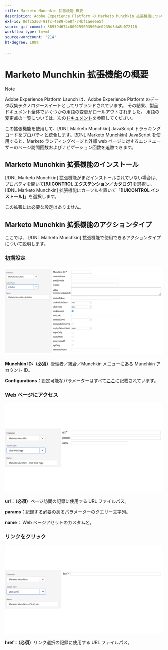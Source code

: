 ```yaml
---
title: Marketo Munchkin 拡張機能 概要
description: Adobe Experience Platform の Marketo Munchkin 拡張機能について説明します。
exl-id: 8efc5203-91fc-4e89-be8f-74bf1aeeee5f
source-git-commit: 88939d674c0002590939004e0235d3da8b072118
workflow-type: tm+mt
source-wordcount: '214'
ht-degree: 100%

---
```


# Marketo Munchkin 拡張機能の概要

>[!NOTE]
>
>Adobe Experience Platform Launch は、Adobe Experience Platform のデータ収集テクノロジースイートとしてリブランドされています。 その結果、製品ドキュメント全体でいくつかの用語の変更がロールアウトされました。 用語の変更点の一覧については、次の[ドキュメント](../../../term-updates.md)を参照してください。

この拡張機能を使用して、[!DNL Marketo Munchkin] JavaScript トラッキングコードをプロパティと統合します。[!DNL Marketo Munchkin] JavaScript を使用すると、Marketo ランディングページと外部 web ページに対するエンドユーザーのページ訪問回数およびナビゲーション回数を追跡できます。

## Marketo Munchkin 拡張機能のインストール

[!DNL Marketo Munchkin] 拡張機能がまだインストールされていない場合は、プロパティを開いて&#x200B;**[!UICONTROL エクステンション／カタログ]**&#x200B;を選択し、 [!DNL Marketo Munchkin] 拡張機能にカーソルを置いて「**[!UICONTROL インストール]**」を選択します。

この拡張には必要な設定はありません。

## Marketo Munchkin 拡張機能のアクションタイプ

ここでは、 [!DNL Marketo Munchkin] 拡張機能で使用できるアクションタイプについて説明します。

### 初期設定

![](../../../images/munchkin-Init.png)

**Munchkin ID:（必須）**&#x200B;管理者／統合／Munchkin メニューにある Munchkin アカウント ID。

**Configurations：**&#x200B;設定可能なパラメーターはすべて[ここ](https://developers.marketo.com/javascript-api/lead-tracking/configuration/)に記載されています。

### Web ページにアクセス

![](../../../images/munchkin-visit-page.png)

**url：（必須）**&#x200B;ページ訪問の記録に使用する URL ファイルパス。

**params：**&#x200B;記録する必要のあるパラメーターのクエリー文字列。

**name：** Web ページアセットのカスタム名。

### リンクをクリック

![](../../../images/munchkin-click-link.png)

**href：（必須）**&#x200B;リンク選択の記録に使用する URL ファイルパス。
